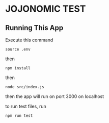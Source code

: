 # JOJONOMIC TEST

## Running This App

Execute this command

```
source .env
```

then

```
npm install
```

then

```
node src/index.js
```
then the app will run on port 3000 on localhost


to run test files, run

```
npm run test
```


